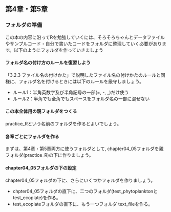 ## 第4章・第5章

### フォルダの準備
この本の内容に沿ってRを勉強していくには、そろそろちゃんとデータファイルやサンプルコード・自分で書いたコードをフォルダに整理していく必要があります。以下のようにフォルダを作っていきましょう

#### フォルダ名の付け方のルールを復習しよう
「3.2.3 ファイル名の付けかた」で説明したファイル名の付けかたのルールと同様に、フォルダ名を付けるときには以下のルールを厳守しましょう。
- ルール1：半角英数字及び半角記号の一部(=, -, _)だけ使う<br>
- ルール2：半角でも全角でもスペースをフォルダ名の一部に混ぜない<br>

#### この本全体用の親フォルダをつくる
practice_Rという名前のフォルダを作るとよいでしょう。

#### 各章ごとにフォルダを作る
まずは、第4章・第5章両方に使うフォルダとして, chapter04_05フォルダを親フォルダ(practice_R)の下に作りましょう。

#### chapter04_05フォルダの下の設定
chapter04_05フォルダの下に、さらにいくつかフォルダを作りましょう。
- chpter04_05フォルダの直下に、二つのフォルダ(test_phytoplanktonとtest_ecoplate)を作る。<br>
- test_ecoplateフォルダの直下に、もう一つフォルダ text_fileを作る。<br>

